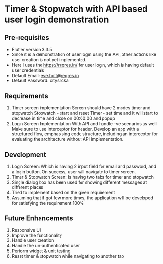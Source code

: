 # Timer & Stopwatch with API based user login demonstration

## Pre-requisites
* Flutter version 3.3.5
* Since it is a demonstration of user login using the API, other actions like user creation is not yet implemented.
* Here I uses the https://reqres.in/ for user login, which is having default user credentials
* Default Email: eve.holt@reqres.in
* Default Password: cityslicka

## Requirements
1. Timer screen implementation
   Screen should have 2 modes timer and stopwatch
   Stopwatch - start and reset
   Timer - set time and it will start to decrease in time and close on 00:00:00 and popup
2. Login Screen Implementation
   With API and handle -ve scenarios as well
   Make sure to use interceptor for header.
   Develop an app with a structured flow, emphasising code structure, including an interceptor for evaluating the architecture without API implementation.

## Development
1. Login Screen: Which is having 2 input field for email and password, and a login button. On success, user will navigate to timer screen.
2. Timer & Stopwatch Screen: Is having two tabs for timer and stopwatch
3. Single dialog box has been used for showing different messages at different places
4. Tried to implement based on the given requirement
5. Assuming that if got few more times, the application will be developed for satisfying the requirement 100%

## Future Enhancements
1. Responsive UI
2. Improve the functionality
3. Handle user creation
4. Handle the un-authenticated user
5. Perform widget & unit testing
6. Reset timer & stopwatch while navigating to another tab
